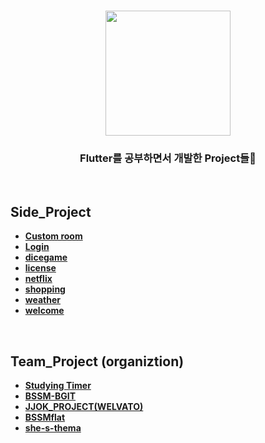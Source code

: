 
<h1 align="center">
	<img
		width="200"
		src="https://user-images.githubusercontent.com/89582664/203874060-03b3be4f-7215-47d1-bd1e-44e8d4248459.png">
</h1>

<h3 align="center">
Flutter를 공부하면서 개발한 Project들💫
</h3>

<br>
<p align="center">

## Side_Project

- [**Custom room**](https://github.com/Lovingcats/Flutter_project/tree/master/Custom%20room)
- [**Login**](https://github.com/Lovingcats/Flutter_project/tree/master/Login/login)
- [**dicegame**](https://github.com/Lovingcats/Flutter_project/tree/master/license/license)
- [**license**](https://github.com/Lovingcats/Flutter_project/tree/master/license/license)
- [**netflix**](https://github.com/Lovingcats/Flutter_project/tree/master/netflix/netflix)
- [**shopping**](https://github.com/Lovingcats/Flutter_project/tree/master/shopping/shopping)
- [**weather**](https://github.com/Lovingcats/Flutter_project/tree/master/weather)
- [**welcome**](https://github.com/Lovingcats/Flutter_project/tree/master/welcome/welcome)
</p>
<br>

## Team_Project (organiztion)

- [**Studying Timer**](https://github.com/orgs/StudyingTimer/repositories)
- [**BSSM-BGIT**](https://github.com/orgs/BSSM-BGIT/repositories)
- [**JJOK_PROJECT(WELVATO)**](https://github.com/JJOK-PROJECT/App)
- [**BSSMflat**](https://github.com/BSSMflat/BSSMflat-App)
- [**she-s-thema**](https://github.com/she-s-thema/kkm_android)
